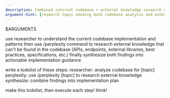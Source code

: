 ```yaml
---
description: Combined internal codebase + external knowledge research using researcher and perplexity tools
argument-hint: [research topic needing both codebase analysis and external knowledge]
---
```


$ARGUMENTS

use researcher to understand the current codebase implementation and patterns
then use /perplexity command to research external knowledge that can't be found in the codebase (APIs, endpoints, external libraries, best practices, specifications, etc.)
finally synthesize both findings into actionable implementation guidance

write a todolist of these steps:
  researcher: analyze codebase for [topic]
  perplexity: use /perplexity [topic] to research external knowledge
  synthesize: combine findings into implementation plan

make this todolist, then execute each step! think!
